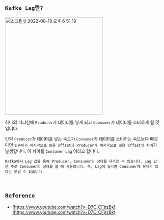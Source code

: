 ## `Kafka Lag란?`

<img width="318" alt="스크린샷 2022-08-18 오후 6 51 19" src="https://user-images.githubusercontent.com/45676906/185366548-ace54a3d-43c1-462b-bb0f-d0e98dc929b0.png">

하나의 파티션에 `Producer`가 데이터를 넣게 되고 `Consumer`가 데이터를 소비하게 될 것입니다.

만약 `Producer`가 데이터를 넣는 속도가 `Consumer`가 데이터를 소비하는 속도보다 빠르다면 `컨슈머가 마지막으로 읽은 offset과 Producer가 마지막으로 넣은 offset의 차이`가 발생합니다. 이 차이를 `Consumer Lag` 이라고 합니다. 

`Kafka에서 Lag 값을 통해 Producer, Consumer의 상태를 유추할 수 있습니다. Lag 값은 주로 Consumer의 상태를 볼 때 사용합니다. 즉, Lag이 높다면 Consumer에 문제가 있다는 뜻일 수 있습니다.`

<br>

## `Reference`

- [https://www.youtube.com/watch?v=D7C_CFjrzBk](https://www.youtube.com/watch?v=D7C_CFjrzBk)